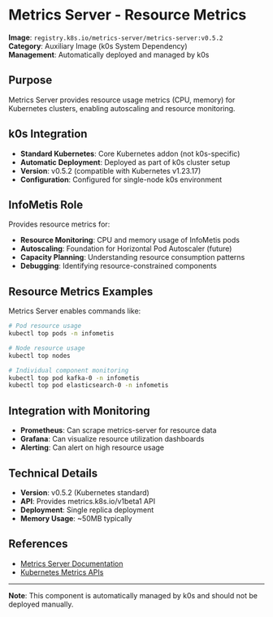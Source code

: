 # Metrics Server - Resource Metrics

**Image**: `registry.k8s.io/metrics-server/metrics-server:v0.5.2`  
**Category**: Auxiliary Image (k0s System Dependency)  
**Management**: Automatically deployed and managed by k0s

## Purpose

Metrics Server provides resource usage metrics (CPU, memory) for Kubernetes clusters, enabling autoscaling and resource monitoring.

## k0s Integration

- **Standard Kubernetes**: Core Kubernetes addon (not k0s-specific)
- **Automatic Deployment**: Deployed as part of k0s cluster setup
- **Version**: v0.5.2 (compatible with Kubernetes v1.23.17)
- **Configuration**: Configured for single-node k0s environment

## InfoMetis Role

Provides resource metrics for:
- **Resource Monitoring**: CPU and memory usage of InfoMetis pods
- **Autoscaling**: Foundation for Horizontal Pod Autoscaler (future)
- **Capacity Planning**: Understanding resource consumption patterns
- **Debugging**: Identifying resource-constrained components

## Resource Metrics Examples

Metrics Server enables commands like:
```bash
# Pod resource usage
kubectl top pods -n infometis

# Node resource usage  
kubectl top nodes

# Individual component monitoring
kubectl top pod kafka-0 -n infometis
kubectl top pod elasticsearch-0 -n infometis
```

## Integration with Monitoring

- **Prometheus**: Can scrape metrics-server for resource data
- **Grafana**: Can visualize resource utilization dashboards
- **Alerting**: Can alert on high resource usage

## Technical Details

- **Version**: v0.5.2 (Kubernetes standard)
- **API**: Provides metrics.k8s.io/v1beta1 API
- **Deployment**: Single replica deployment
- **Memory Usage**: ~50MB typically

## References

- [Metrics Server Documentation](https://github.com/kubernetes-sigs/metrics-server)
- [Kubernetes Metrics APIs](https://kubernetes.io/docs/tasks/debug-application-cluster/resource-metrics-pipeline/)

---

**Note**: This component is automatically managed by k0s and should not be deployed manually.